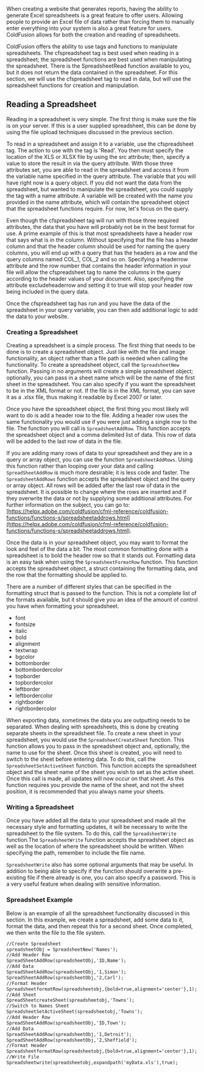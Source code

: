When creating a website that generates reports, having the ability to
generate Excel spreadsheets is a great feature to offer users. Allowing
people to provide an Excel file of data rather than forcing them to
manually enter everything into your system is also a great feature for
users. ColdFusion allows for both the creation and reading of
spreadsheets.

ColdFusion offers the ability to use tags and functions to manipulate
spreadsheets. The cfspreadsheet tag is best used when reading in a
spreadsheet; the spreadsheet functions are best used when manipulating
the spreadsheet. There is the SpreadsheetRead function available to you,
but it does not return the data contained in the spreadsheet. For this
section, we will use the cfspreadsheet tag to read in data, but will use
the spreadsheet functions for creation and manipulation.

## Reading a Spreadsheet

Reading in a spreadsheet is very simple. The first thing is make sure
the file is on your server. If this is a user supplied spreadsheet, this
can be done by using the file upload techniques discussed in the
previous section.

To read in a spreadsheet and assign it to a variable, use the
cfspreadsheet tag. The action to use with the tag is 'Read'. You then
must specify the location of the XLS or XLSX file by using the src
attribute; then, specify a value to store the result in via the query
attribute. With those three attributes set, you are able to read in the
spreadsheet and access it from the variable name specified in the query
attribute. The variable that you will have right now is a query object.
If you did not want the data from the spreadsheet, but wanted to
manipulate the spreadsheet, you could supply the tag with a name
attribute. A variable will be created with the name you provided in the
name attribute, which will contain the spreadsheet object that the
spreadsheet functions require. For now, let's focus on the query.

Even though the cfspreadsheet tag will run with those three required
attributes, the data that you have will probably not be in the best
format for use. A prime example of this is that most spreadsheets have a
header row that says what is in the column. Without specifying that the
file has a header column and that the header column should be used for
naming the query columns, you will end up with a query that has the
headers as a row and the query columns named COL\_1, COL\_2 and so on.
Specifying a headerrow attribute and the row number that contains the
header information in your file will allow the cfspreadsheet tag to name
the columns in the query according to the header values of your
document. Also, specifying the attribute excludeheaderrow and setting it
to true will stop your header row being included in the query data.

Once the cfspreadsheet tag has run and you have the data of the
spreadsheet in your query variable, you can then add additional logic to
add the data to your website.

### Creating a Spreadsheet

Creating a spreadsheet is a simple process. The first thing that needs
to be done is to create a spreadsheet object. Just like with the file
and image functionality, an object rather than a file path is needed
when calling the functionality. To create a spreadsheet object, call the
`SpreadsheetNew` function. Passing in no arguments will create a simple
spreadsheet object; optionally, you can pass in a sheet name which will
be the name of the first sheet in the spreadsheet. You can also specify
if you want the spreadsheet to be in the XML format or not. If the file
is in the XML format, you can save it as a .xlsx file, thus making it
readable by Excel 2007 or later.

Once you have the spreadsheet object, the first thing you most likely
will want to do is add a header row to the file. Adding a header row
uses the same functionality you would use if you were just adding a
single row to the file. The function you will call is `SpreadsheetAddRow`.
This function accepts the spreadsheet object and a comma delimited list
of data. This row of data will be added to the last row of data in the
file.

If you are adding many rows of data to your spreadsheet and they are in
a query or array object, you can use the function `SpreadsheetAddRows`.
Using this function rather than looping over your data and calling
`SpreadSheetAddRow` is much more desirable; it is less code and faster.
The `SpreadsheetAddRows` function accepts the spreadsheet object and the
query or array object. All rows will be added after the last row of data
in the spreadsheet. It is possible to change where the rows are inserted
and if they overwrite the data or not by supplying some additional
attributes. For further information on the subject, you can go to:
[https://helpx.adobe.com/coldfusion/cfml-reference/coldfusion-functions/functions-s/spreadsheetaddrows.html](https://helpx.adobe.com/coldfusion/cfml-reference/coldfusion-functions/functions-s/spreadsheetaddrows.html).

Once the data is in your spreadsheet object, you may want to format the
look and feel of the data a bit. The most common formatting done with a
spreadsheet is to bold the header row so that it stands out. Formatting
data is an easy task when using the `SpreadsheetFormatRow` function. This
function accepts the spreadsheet object, a struct containing the
formatting data, and the row that the formatting should be applied to.

There are a number of different styles that can be specified in the
formatting struct that is passed to the function. This is not a complete
list of the formats available, but it should give you an idea of the
amount of control you have when formatting your spreadsheet.

- font
- fontsize
- italic
- bold
- alignment
- textwrap
- bgcolor
- bottomborder
- bottombordercolor
- topborder
- topbordercolor
- leftborder
- leftbordercolor
- rightborder
- rightbordercolor

When exporting data, sometimes the data you are outputting needs to be
separated. When dealing with spreadsheets, this is done by creating
separate sheets in the spreadsheet file. To create a new sheet in your
spreadsheet, you would use the `SpreadsheetCreateSheet` function. This
function allows you to pass in the spreadsheet object and, optionally,
the name to use for the sheet. Once this sheet is created, you will need
to switch to the sheet before entering data. To do this, call the
`SpreadsheetSetActiveSheet` function. This function accepts the
spreadsheet object and the sheet name of the sheet you wish to set as
the active sheet. Once this call is made, all updates will now occur on
that sheet. As this function requires you provide the name of the sheet,
and not the sheet position, it is recommended that you always name your
sheets.

### Writing a Spreadsheet

Once you have added all the data to your spreadsheet and made all the
necessary style and formatting updates, it will be necessary to write
the spreadsheet to the file system. To do this, call the
`SpreadsheetWrite` function.The `SpreadsheetWrite` function accepts the
spreadsheet object as well as the location of where the spreadsheet
should be written. When specifying the path, remember to include the
file name.

`SpreadsheetWrite` also has some optional arguments that may be useful. In
addition to being able to specify if the function should overwrite a
pre-existing file if there already is one, you can also specify a
password. This is a very useful feature when dealing with sensitive
information.

### Spreadsheet Example

Below is an example of all the spreadsheet functionality discussed in
this section. In this example, we create a spreadsheet, add some data to
it, format the data, and then repeat this for a second sheet. Once
completed, we then write the file to the file system.

```cfml
//Create Spreadsheet
spreadsheetObj = SpreadsheetNew('Names');
//Add Header Row
SpreadSheetAddRow(spreadsheetObj,'ID,Name');
//Add Data
SpreadSheetAddRow(spreadsheetObj,'1,Simon');
SpreadSheetAddRow(spreadsheetObj,'2,Carl');
//Format Header
SpreadsheetformatRow(spreadsheetobj,{bold=true,alignment='center'},1);
//Add Sheet
SpreadSheetcreateSheet(spreadsheetobj,'Towns');
//Switch to Names Sheet
SpreadsheetSetActiveSheet(spreadsheetobj,'Towns');
//Add Header Row
SpreadSheetAddRow(spreadsheetObj,'ID,Town');
//Add Data
SpreadSheetAddRow(spreadsheetObj,'1,Detroit');
SpreadSheetAddRow(spreadsheetObj,'2,Sheffield');
//Format Header
SpreadsheetformatRow(spreadsheetobj,{bold=true,alignment='center'},1);
//Write File
Spreadsheetwrite(spreadsheetobj,expandpath('myData.xls'),true);
```
